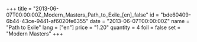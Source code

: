 +++
title = "2013-06-07T00:00:00Z_Modern_Masters_Path_to_Exile_[en]_false"
id = "bde60409-6b44-43ce-9441-af6020fe6355"
date = "2013-06-07T00:00:00Z"
name = "Path to Exile"
lang = ["en"]
price = "1.20"
quantity = 4
foil = false
set = "Modern Masters"
+++
